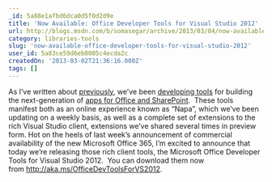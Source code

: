 ```yaml
---
_id: 5a88e1afbd6dca0d5f0d2d9e
title: 'Now Available: Office Developer Tools for Visual Studio 2012'
url: http://blogs.msdn.com/b/somasegar/archive/2013/03/04/now-available-office-developer-tools-for-visual-studio-2012.aspx
category: libraries-tools
slug: 'now-available-office-developer-tools-for-visual-studio-2012'
user_id: 5a83ce59d6eb0005c4ecda2c
createdOn: '2013-03-02T21:36:16.000Z'
tags: []
---
```


As I’ve written about <a href="http://blogs.msdn.com/b/somasegar/archive/2012/11/12/building-apps-for-office-and-sharepoint.aspx">previously</a>, we’ve been <a href="http://blogs.msdn.com/b/somasegar/archive/2012/07/17/office-development-with-visual-studio-2012-and-napa.aspx">developing tools</a> for building the next-generation of <a href="http://msdn.microsoft.com/en-us/office/apps/fp160950.aspx">apps for Office and SharePoint</a>.  These tools manifest both as an online experience known as “Napa”, which we’ve been updating on a weekly basis, as well as a complete set of extensions to the rich Visual Studio client, extensions we’ve shared several times in preview form. Hot on the heels of last week’s announcement of commercial availability of the new Microsoft Office 365, I’m excited to announce that today we’re releasing those rich client tools, the Microsoft Office Developer Tools for Visual Studio 2012.  You can download them now from <a href="http://aka.ms/OfficeDevToolsForVS2012">http://aka.ms/OfficeDevToolsForVS2012</a>.
